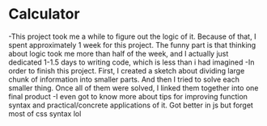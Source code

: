# Calculator

-This project took me a while to figure out the logic of it. Because of that, I spent approximately 1 week for this project. The funny part is that thinking about logic took me more than half of the week, and I actually just dedicated 1-1.5 days to writing code, which is less than i had imagined
-In order to finish this project. First, I created a sketch about dividing large chunk of information into smaller parts. And then I tried to solve each smaller thing. Once all of them were solved, I linked them together into one final product
-I even got to know more about tips for improving function syntax and practical/concrete applications of it. Got better in js but forget most of css syntax lol
